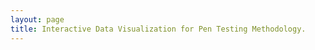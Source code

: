 ```yaml
---
layout: page
title: Interactive Data Visualization for Pen Testing Methodology.
---
```

<meta charset="utf-8">
<style>

.node {
  cursor: pointer;
}

.node circle {
  fill: #fff;
  stroke: steelblue;
  stroke-width: 1.5px;
}

.node text {
  font: 10px sans-serif;
}

.link {
  fill: none;
  stroke: #ccc;
  stroke-width: 1.5px;
}

</style>
<body>
<script src="//d3js.org/d3.v3.min.js"></script>
<script>

var margin = {top: 20, right: 120, bottom: 20, left: 120},
    width = 960 - margin.right - margin.left,
    height = 800 - margin.top - margin.bottom;

var i = 0,
    duration = 750,
    root;

var tree = d3.layout.tree()
    .size([height, width]);

var diagonal = d3.svg.diagonal()
    .projection(function(d) { return [d.y, d.x]; });

var svg = d3.select("body").append("svg")
    .attr("width", width + margin.right + margin.left)
    .attr("height", height + margin.top + margin.bottom)
  .append("g")
    .attr("transform", "translate(" + margin.left + "," + margin.top + ")");

d3.json("flare.json", function(error, flare) {
  if (error) throw error;

  root = flare;
  root.x0 = height / 2;
  root.y0 = 0;

  function collapse(d) {
    if (d.children) {
      d._children = d.children;
      d._children.forEach(collapse);
      d.children = null;
    }
  }

  root.children.forEach(collapse);
  update(root);
});

d3.select(self.frameElement).style("height", "800px");

function update(source) {

  // Compute the new tree layout.
  var nodes = tree.nodes(root).reverse(),
      links = tree.links(nodes);

  // Normalize for fixed-depth.
  nodes.forEach(function(d) { d.y = d.depth * 180; });

  // Update the nodes…
  var node = svg.selectAll("g.node")
      .data(nodes, function(d) { return d.id || (d.id = ++i); });

  // Enter any new nodes at the parent's previous position.
  var nodeEnter = node.enter().append("g")
      .attr("class", "node")
      .attr("transform", function(d) { return "translate(" + source.y0 + "," + source.x0 + ")"; })
      .on("click", click);

  nodeEnter.append("circle")
      .attr("r", 1e-6)
      .style("fill", function(d) { return d._children ? "lightsteelblue" : "#fff"; });

  nodeEnter.append("text")
      .attr("x", function(d) { return d.children || d._children ? -10 : 10; })
      .attr("dy", ".35em")
      .attr("text-anchor", function(d) { return d.children || d._children ? "end" : "start"; })
      .text(function(d) { return d.name; })
      .style("fill-opacity", 1e-6);

  // Transition nodes to their new position.
  var nodeUpdate = node.transition()
      .duration(duration)
      .attr("transform", function(d) { return "translate(" + d.y + "," + d.x + ")"; });

  nodeUpdate.select("circle")
      .attr("r", 4.5)
      .style("fill", function(d) { return d._children ? "lightsteelblue" : "#fff"; });

  nodeUpdate.select("text")
      .style("fill-opacity", 1);

  // Transition exiting nodes to the parent's new position.
  var nodeExit = node.exit().transition()
      .duration(duration)
      .attr("transform", function(d) { return "translate(" + source.y + "," + source.x + ")"; })
      .remove();

  nodeExit.select("circle")
      .attr("r", 1e-6);

  nodeExit.select("text")
      .style("fill-opacity", 1e-6);

  // Update the links…
  var link = svg.selectAll("path.link")
      .data(links, function(d) { return d.target.id; });

  // Enter any new links at the parent's previous position.
  link.enter().insert("path", "g")
      .attr("class", "link")
      .attr("d", function(d) {
        var o = {x: source.x0, y: source.y0};
        return diagonal({source: o, target: o});
      });

  // Transition links to their new position.
  link.transition()
      .duration(duration)
      .attr("d", diagonal);

  // Transition exiting nodes to the parent's new position.
  link.exit().transition()
      .duration(duration)
      .attr("d", function(d) {
        var o = {x: source.x, y: source.y};
        return diagonal({source: o, target: o});
      })
      .remove();

  // Stash the old positions for transition.
  nodes.forEach(function(d) {
    d.x0 = d.x;
    d.y0 = d.y;
  });
}

// Toggle children on click.
function click(d) {
  if (d.children) {
    d._children = d.children;
    d.children = null;
  } else {
    d.children = d._children;
    d._children = null;
  }
  update(d);
}

</script>
